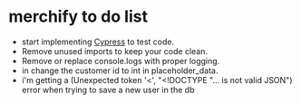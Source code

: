 # merchify to do list 
- start implementing [Cypress](https://www.cypress.io/) to test code.
- Remove unused imports to keep your code clean.
- Remove or replace console.logs with proper logging.
- in change the customer id to int in placeholder_data.
- i'm getting a (Unexpected token '<', "<!DOCTYPE "... is not valid JSON") error when trying to save a new user in the db